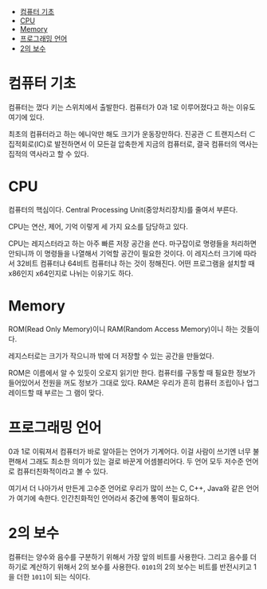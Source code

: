 - [컴퓨터 기초](#컴퓨터-기초)
- [CPU](#cpu)
- [Memory](#memory)
- [프로그래밍 언어](#프로그래밍-언어)
- [2의 보수](#2의-보수)

# 컴퓨터 기초
컴퓨터는 껐다 키는 스위치에서 출발한다. 컴퓨터가 0과 1로 이루어졌다고 하는 이유도 여기에 있다.

최초의 컴퓨터라고 하는 에니악만 해도 크기가 운동장만하다. 진공관 ⊂ 트랜지스터 ⊂ 집적회로(IC)로 발전하면서 이 모든걸 압축한게 지금의 컴퓨터로, 결국 컴퓨터의 역사는 집적의 역사라고 할 수 있다.

# CPU
컴퓨터의 핵심이다. Central Processing Unit(중앙처리장치)를 줄여서 부른다.

CPU는 연산, 제어, 기억 이렇게 세 가지 요소를 담당하고 있다.

CPU는 레지스터라고 하는 아주 빠른 저장 공간을 쓴다. 마구잡이로 명령들을 처리하면 안되니까 이 명령들을 나열해서 기억할 공간이 필요한 것이다. 이 레지스터 크기에 따라서 32비트 컴퓨터냐 64비트 컴퓨터냐 하는 것이 정해진다. 어떤 프로그램을 설치할 때 x86인지 x64인지로 나뉘는 이유기도 하다.

# Memory
ROM(Read Only Memory)이니 RAM(Random Access Memory)이니 하는 것들이다.

레지스터로는 크기가 작으니까 밖에 더 저장할 수 있는 공간을 만들었다.

ROM은 이름에서 알 수 있듯이 오로지 읽기만 한다. 컴퓨터를 구동할 때 필요한 정보가 들어있어서 전원을 꺼도 정보가 그대로 있다. RAM은 우리가 흔히 컴퓨터 조립이나 업그레이드할 때 부르는 그 램이 맞다.

# 프로그래밍 언어
0과 1로 이뤄져서 컴퓨터가 바로 알아듣는 언어가 기계어다. 이걸 사람이 쓰기엔 너무 불편해서 그래도 최소한 의미가 있는 걸로 바꾼게 어셈블리어다. 두 언어 모두 저수준 언어로 컴퓨터친화적이라고 볼 수 있다.

여기서 더 나아가서 만든게 고수준 언어로 우리가 많이 쓰는 C, C++, Java와 같은 언어가 여기에 속한다. 인간친화적인 언어라서 중간에 통역이 필요하다.

# 2의 보수
컴퓨터는 양수와 음수를 구분하기 위해서 가장 앞의 비트를 사용한다. 그리고 음수를 더하기로 계산하기 위해서 2의 보수를 사용한다. `0101`의 2의 보수는 비트를 반전시키고 1을 더한 `1011`이 되는 식이다.